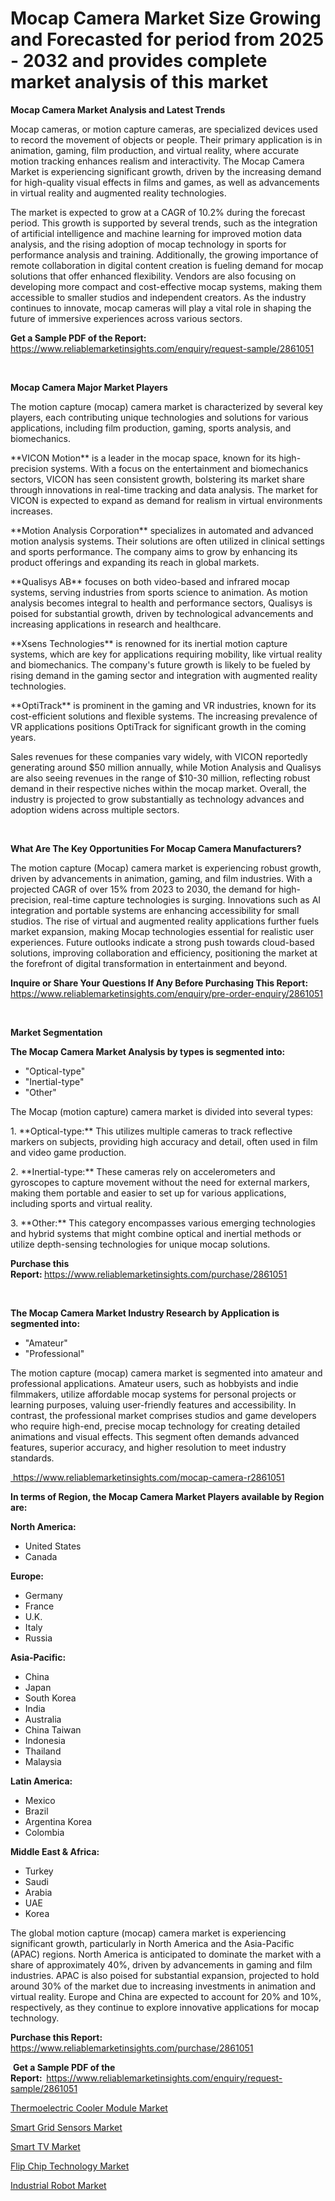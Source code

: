 <p><h1>Mocap Camera Market Size Growing and Forecasted for period from 2025 - 2032 and provides complete market analysis of this market</h1></p><p><strong>Mocap Camera Market Analysis and Latest Trends</strong></p>
<p><p>Mocap cameras, or motion capture cameras, are specialized devices used to record the movement of objects or people. Their primary application is in animation, gaming, film production, and virtual reality, where accurate motion tracking enhances realism and interactivity. The Mocap Camera Market is experiencing significant growth, driven by the increasing demand for high-quality visual effects in films and games, as well as advancements in virtual reality and augmented reality technologies.</p><p>The market is expected to grow at a CAGR of 10.2% during the forecast period. This growth is supported by several trends, such as the integration of artificial intelligence and machine learning for improved motion data analysis, and the rising adoption of mocap technology in sports for performance analysis and training. Additionally, the growing importance of remote collaboration in digital content creation is fueling demand for mocap solutions that offer enhanced flexibility. Vendors are also focusing on developing more compact and cost-effective mocap systems, making them accessible to smaller studios and independent creators. As the industry continues to innovate, mocap cameras will play a vital role in shaping the future of immersive experiences across various sectors.</p></p>
<p><strong>Get a Sample PDF of the Report:&nbsp;</strong> <a href="https://www.reliablemarketinsights.com/enquiry/request-sample/2861051?utm_campaign=3024&utm_medium=2&utm_source=Github&utm_content=ia&utm_term=12032025&utm_id=mocap-camera">https://www.reliablemarketinsights.com/enquiry/request-sample/2861051</a></p>
<p>&nbsp;</p>
<p><strong>Mocap Camera Major Market Players</strong></p>
<p><p>The motion capture (mocap) camera market is characterized by several key players, each contributing unique technologies and solutions for various applications, including film production, gaming, sports analysis, and biomechanics.</p><p>**VICON Motion** is a leader in the mocap space, known for its high-precision systems. With a focus on the entertainment and biomechanics sectors, VICON has seen consistent growth, bolstering its market share through innovations in real-time tracking and data analysis. The market for VICON is expected to expand as demand for realism in virtual environments increases.</p><p>**Motion Analysis Corporation** specializes in automated and advanced motion analysis systems. Their solutions are often utilized in clinical settings and sports performance. The company aims to grow by enhancing its product offerings and expanding its reach in global markets.</p><p>**Qualisys AB** focuses on both video-based and infrared mocap systems, serving industries from sports science to animation. As motion analysis becomes integral to health and performance sectors, Qualisys is poised for substantial growth, driven by technological advancements and increasing applications in research and healthcare.</p><p>**Xsens Technologies** is renowned for its inertial motion capture systems, which are key for applications requiring mobility, like virtual reality and biomechanics. The company's future growth is likely to be fueled by rising demand in the gaming sector and integration with augmented reality technologies.</p><p>**OptiTrack** is prominent in the gaming and VR industries, known for its cost-efficient solutions and flexible systems. The increasing prevalence of VR applications positions OptiTrack for significant growth in the coming years.</p><p>Sales revenues for these companies vary widely, with VICON reportedly generating around $50 million annually, while Motion Analysis and Qualisys are also seeing revenues in the range of $10-30 million, reflecting robust demand in their respective niches within the mocap market. Overall, the industry is projected to grow substantially as technology advances and adoption widens across multiple sectors.</p></p>
<p>&nbsp;</p>
<p><strong>What Are The Key Opportunities For Mocap Camera Manufacturers?</strong></p>
<p><p>The motion capture (Mocap) camera market is experiencing robust growth, driven by advancements in animation, gaming, and film industries. With a projected CAGR of over 15% from 2023 to 2030, the demand for high-precision, real-time capture technologies is surging. Innovations such as AI integration and portable systems are enhancing accessibility for small studios. The rise of virtual and augmented reality applications further fuels market expansion, making Mocap technologies essential for realistic user experiences. Future outlooks indicate a strong push towards cloud-based solutions, improving collaboration and efficiency, positioning the market at the forefront of digital transformation in entertainment and beyond.</p></p>
<p><strong>Inquire or Share Your Questions If Any Before Purchasing This Report:</strong> <a href="https://www.reliablemarketinsights.com/enquiry/pre-order-enquiry/2861051?utm_campaign=3024&utm_medium=2&utm_source=Github&utm_content=ia&utm_term=12032025&utm_id=mocap-camera">https://www.reliablemarketinsights.com/enquiry/pre-order-enquiry/2861051</a></p>
<p>&nbsp;</p>
<p><strong>Market Segmentation</strong></p>
<p><strong>The Mocap Camera Market Analysis by types is segmented into:</strong></p>
<p><ul><li>"Optical-type"</li><li>"Inertial-type"</li><li>"Other"</li></ul></p>
<p><p>The Mocap (motion capture) camera market is divided into several types: </p><p>1. **Optical-type:** This utilizes multiple cameras to track reflective markers on subjects, providing high accuracy and detail, often used in film and video game production.</p><p>2. **Inertial-type:** These cameras rely on accelerometers and gyroscopes to capture movement without the need for external markers, making them portable and easier to set up for various applications, including sports and virtual reality.</p><p>3. **Other:** This category encompasses various emerging technologies and hybrid systems that might combine optical and inertial methods or utilize depth-sensing technologies for unique mocap solutions.</p></p>
<p><strong>Purchase this Report:&nbsp;</strong><a href="https://www.reliablemarketinsights.com/purchase/2861051?utm_campaign=3024&utm_medium=2&utm_source=Github&utm_content=ia&utm_term=12032025&utm_id=mocap-camera">https://www.reliablemarketinsights.com/purchase/2861051</a></p>
<p>&nbsp;</p>
<p><strong>The Mocap Camera Market Industry Research by Application is segmented into:</strong></p>
<p><ul><li>"Amateur"</li><li>"Professional"</li></ul></p>
<p><p>The motion capture (mocap) camera market is segmented into amateur and professional applications. Amateur users, such as hobbyists and indie filmmakers, utilize affordable mocap systems for personal projects or learning purposes, valuing user-friendly features and accessibility. In contrast, the professional market comprises studios and game developers who require high-end, precise mocap technology for creating detailed animations and visual effects. This segment often demands advanced features, superior accuracy, and higher resolution to meet industry standards.</p></p>
<p><a href="https://www.reliablemarketinsights.com/mocap-camera-r2861051?utm_campaign=3024&utm_medium=2&utm_source=Github&utm_content=ia&utm_term=12032025&utm_id=mocap-camera">&nbsp;https://www.reliablemarketinsights.com/mocap-camera-r2861051</a></p>
<p><strong>In terms of Region, the Mocap Camera Market Players available by Region are:</strong></p>
<p>
    <p> <strong> North America: </strong>
        <ul>
            <li>United States</li>
            <li>Canada</li>
        </ul>
        </p> 
    <p> <strong> Europe: </strong>
        <ul>
            <li>Germany</li>
            <li>France</li>
            <li>U.K.</li>
            <li>Italy</li>
            <li>Russia</li>
        </ul>
        </p> 
    <p> <strong> Asia-Pacific: </strong>
        <ul>
            <li>China</li>
            <li>Japan</li>
            <li>South Korea</li>
            <li>India</li>
            <li>Australia</li>
            <li>China Taiwan</li>
            <li>Indonesia</li>
            <li>Thailand</li>
            <li>Malaysia</li>
        </ul>
        </p> 
    <p> <strong> Latin America: </strong>
        <ul>
            <li>Mexico</li>
            <li>Brazil</li>
            <li>Argentina Korea</li>
            <li>Colombia</li>
        </ul>
        </p> 
    <p> <strong> Middle East & Africa: </strong>
        <ul>
            <li>Turkey</li>
            <li>Saudi</li>
            <li>Arabia</li>
            <li>UAE</li>
            <li>Korea</li>
        </ul>
    </p>
    </p>
<p><p>The global motion capture (mocap) camera market is experiencing significant growth, particularly in North America and the Asia-Pacific (APAC) regions. North America is anticipated to dominate the market with a share of approximately 40%, driven by advancements in gaming and film industries. APAC is also poised for substantial expansion, projected to hold around 30% of the market due to increasing investments in animation and virtual reality. Europe and China are expected to account for 20% and 10%, respectively, as they continue to explore innovative applications for mocap technology.</p></p>
<p><strong>Purchase this Report: </strong><a href="https://www.reliablemarketinsights.com/purchase/2861051?utm_campaign=3024&utm_medium=2&utm_source=Github&utm_content=ia&utm_term=12032025&utm_id=mocap-camera">https://www.reliablemarketinsights.com/purchase/2861051</a></p>
<p>&nbsp;<strong>Get a Sample PDF of the Report:&nbsp;&nbsp;</strong><a href="https://www.reliablemarketinsights.com/enquiry/request-sample/2861051?utm_campaign=3024&utm_medium=2&utm_source=Github&utm_content=ia&utm_term=12032025&utm_id=mocap-camera">https://www.reliablemarketinsights.com/enquiry/request-sample/2861051</a></p>
<p><strong></strong></p>
<p><p><a href="https://www.linkedin.com/pulse/global-thermoelectric-cooler-module-market-outlook-growth-s2cec?utm_campaign=3024&utm_medium=2&utm_source=Github&utm_content=ia&utm_term=12032025&utm_id=mocap-camera">Thermoelectric Cooler Module Market</a></p><p><a href="https://www.linkedin.com/pulse/insights-smart-grid-sensors-market-analysis-growth-factors-2fgbf?utm_campaign=3024&utm_medium=2&utm_source=Github&utm_content=ia&utm_term=12032025&utm_id=mocap-camera">Smart Grid Sensors Market</a></p><p><a href="https://www.linkedin.com/pulse/smart-tv-market-analysis-report-provides-future-trend-insights-6d3lc?utm_campaign=3024&utm_medium=2&utm_source=Github&utm_content=ia&utm_term=12032025&utm_id=mocap-camera">Smart TV Market</a></p><p><a href="https://www.linkedin.com/pulse/revolutionizing-success-in-depth-review-theglobal-flip-jl9me?utm_campaign=3024&utm_medium=2&utm_source=Github&utm_content=ia&utm_term=12032025&utm_id=mocap-camera">Flip Chip Technology Market</a></p><p><a href="https://www.linkedin.com/pulse/industrial-robot-value-chain-analysis-from-raw-materials-end-user-fap0f?utm_campaign=3024&utm_medium=2&utm_source=Github&utm_content=ia&utm_term=12032025&utm_id=mocap-camera">Industrial Robot Market</a></p></p>